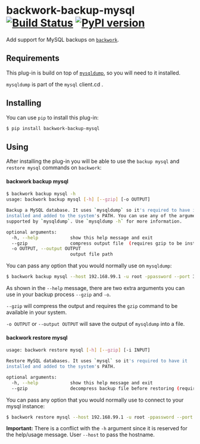 # backwork-backup-mysql [![Build Status](https://travis-ci.org/IBM/backwork-backup-mysql.svg?branch=master)](https://travis-ci.org/IBM/backwork-backup-mysql) [![PyPI version](https://badge.fury.io/py/backwork-backup-mysql.svg)](https://badge.fury.io/py/backwork-backup-mysql)
Add support for MySQL backups on [`backwork`](https://github.com/IBM/backwork).

## Requirements
This plug-in is build on top of [`mysqldump`](http://dev.mysql.com/doc/refman/en/mysqldump.html),
so you will need to it installed.

`mysqldump` is part of the `mysql` client.cd .

## Installing
You can use `pip` to install this plug-in:
```sh
$ pip install backwork-backup-mysql
```

## Using
After installing the plug-in you will be able to use the `backup mysql` and `restore mysql` commands
on `backwork`:


#### backwork backup mysql
```sh
$ backwork backup mysql -h
usage: backwork backup mysql [-h] [--gzip] [-o OUTPUT]

Backup a MySQL database. It uses `mysqldump` so it's required to have it
installed and added to the system's PATH. You can use any of the arguments
supported by `mysqldump`. Use `mysqldump -h` for more information.

optional arguments:
  -h, --help            show this help message and exit
  --gzip                compress output file  (requires gzip to be installed)
  -o OUTPUT, --output OUTPUT
                        output file path
```

You can pass any option that you would normally use on `mysqldump`:

```sh
$ backwork backup mysql --host 192.168.99.1 -u root -ppassword --port 32769 --all-databases
```

As shown in the `--help` message, there are two extra arguments you can use in
your backup process `--gzip` and `-o`.

`--gzip` will compress the output and requires the `gzip` command to be
available in your system.

`-o OUTPUT` or `--output OUTPUT` will save the output of `mysqldump` into a
file.

#### backwork restore mysql

```sh
usage: backwork restore mysql [-h] [--gzip] [-i INPUT]

Restore MySQL databases. It uses `mysql` so it's required to have it
installed and added to the system's PATH.

optional arguments:
  -h, --help            show this help message and exit
  --gzip                decompress backup file before restoring (requires gzip to be installed)
  ```

You can pass any option that you would normally use to connect to your mysql instance:

```sh
$ backwork restore mysql --host 192.168.99.1 -u root -ppassword --port 32769 --gzip --input=="mybackup.archive.gz"
```

**Important:** There is a conflict with the `-h` argument since it is reserved
for the help/usage message. User `--host` to pass the hostname.
